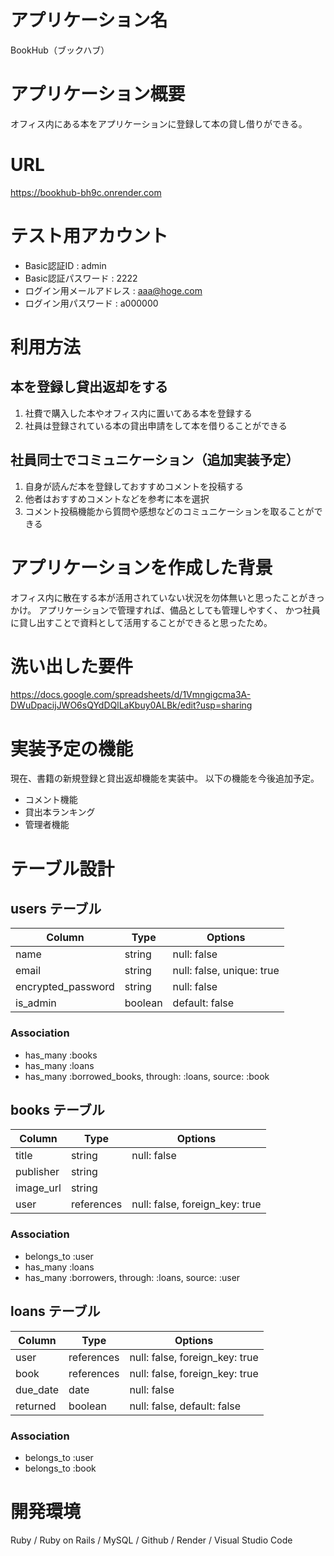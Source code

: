 # アプリケーション名
BookHub（ブックハブ）

# アプリケーション概要
オフィス内にある本をアプリケーションに登録して本の貸し借りができる。

# URL
https://bookhub-bh9c.onrender.com

# テスト用アカウント
- Basic認証ID : admin
- Basic認証パスワード : 2222
- ログイン用メールアドレス : aaa@hoge.com
- ログイン用パスワード : a000000 

# 利用方法

## 本を登録し貸出返却をする
1. 社費で購入した本やオフィス内に置いてある本を登録する
2. 社員は登録されている本の貸出申請をして本を借りることができる

## 社員同士でコミュニケーション（追加実装予定）
1. 自身が読んだ本を登録しておすすめコメントを投稿する
2. 他者はおすすめコメントなどを参考に本を選択
3. コメント投稿機能から質問や感想などのコミュニケーションを取ることができる

# アプリケーションを作成した背景
オフィス内に散在する本が活用されていない状況を勿体無いと思ったことがきっかけ。
アプリケーションで管理すれば、備品としても管理しやすく、
かつ社員に貸し出すことで資料として活用することができると思ったため。

# 洗い出した要件
https://docs.google.com/spreadsheets/d/1Vmngigcma3A-DWuDpacijJWO6sQYdDQlLaKbuy0ALBk/edit?usp=sharing

# 実装予定の機能
現在、書籍の新規登録と貸出返却機能を実装中。
以下の機能を今後追加予定。
- コメント機能
- 貸出本ランキング
- 管理者機能

# テーブル設計

## users テーブル

| Column             | Type   | Options     |
| ------------------ | ------ | ----------- |
| name               | string | null: false |
| email              | string | null: false, unique: true |
| encrypted_password | string | null: false |
| is_admin           | boolean | default: false |

### Association

- has_many :books
- has_many :loans
- has_many :borrowed_books, through: :loans, source: :book

## books テーブル

| Column | Type   | Options     |
| ------ | ------ | ----------- |
| title  | string | null: false |
| publisher  | string |         |
| image_url  | string |         |
| user       | references | null: false, foreign_key: true |

### Association

- belongs_to :user
- has_many :loans
- has_many :borrowers, through: :loans, source: :user

## loans テーブル

| Column | Type       | Options                        |
| ------ | ---------- | ------------------------------ |
| user   | references | null: false, foreign_key: true |
| book   | references | null: false, foreign_key: true |
| due_date   | date   | null: false |
| returned   | boolean   | null: false, default: false |

### Association

- belongs_to :user
- belongs_to :book


# 開発環境
Ruby / Ruby on Rails / MySQL / Github / Render / Visual Studio Code